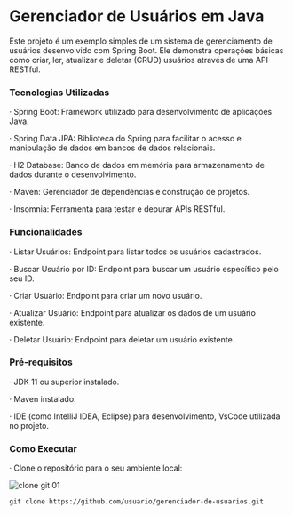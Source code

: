 # Gerenciador de Usuários em Java
   Este projeto é um exemplo simples de um sistema de gerenciamento de usuários desenvolvido com Spring Boot. Ele demonstra operações básicas como criar, ler, atualizar e deletar (CRUD) usuários através de uma API RESTful.

### Tecnologias Utilizadas
 
 · Spring Boot: Framework utilizado para desenvolvimento de aplicações Java.
 
 · Spring Data JPA: Biblioteca do Spring para facilitar o acesso e manipulação de dados em bancos de dados relacionais.
 
 · H2 Database: Banco de dados em memória para armazenamento de dados durante o desenvolvimento.
 
 · Maven: Gerenciador de dependências e construção de projetos.
 
 · Insomnia: Ferramenta para testar e depurar APIs RESTful.

### Funcionalidades
 · Listar Usuários: Endpoint para listar todos os usuários cadastrados.
 
 · Buscar Usuário por ID: Endpoint para buscar um usuário específico pelo seu ID.

 · Criar Usuário: Endpoint para criar um novo usuário.
 
 · Atualizar Usuário: Endpoint para atualizar os dados de um usuário existente.
 
 · Deletar Usuário: Endpoint para deletar um usuário existente.

### Pré-requisitos
 
 · JDK 11 ou superior instalado.
 
 · Maven instalado.

 · IDE (como IntelliJ IDEA, Eclipse) para desenvolvimento, VsCode utilizada no projeto.

### Como Executar
 · Clone o repositório para o seu ambiente local:

   ![clone git 01](https://github.com/Droped-Rafa/Gerenciador-de-usuarios/assets/160555727/60d9aa11-0b76-4204-a479-df049c0bcc01)
  
    git clone https://github.com/usuario/gerenciador-de-usuarios.git
